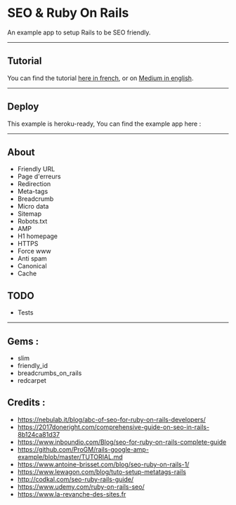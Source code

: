 # SEO & Ruby On Rails
An example app to setup Rails to be SEO friendly.

---

## Tutorial
You can find the tutorial [here in french](#), or on [Medium in english](#).

---

## Deploy
This example is heroku-ready, You can find the example app here :

---

## About
* Friendly URL
* Page d'erreurs
* Redirection
* Meta-tags
* Breadcrumb
* Micro data
* Sitemap
* Robots.txt
* AMP
* H1 homepage
* HTTPS
* Force www
* Anti spam
* Canonical
* Cache

## TODO
* Tests

---

## Gems :
* slim
* friendly_id
* breadcrumbs_on_rails
* redcarpet

## Credits :
* https://nebulab.it/blog/abc-of-seo-for-ruby-on-rails-developers/
* https://2017doneright.com/comprehensive-guide-on-seo-in-rails-8b124ca81d37
* https://www.inboundio.com/Blog/seo-for-ruby-on-rails-complete-guide
* https://github.com/ProGM/rails-google-amp-example/blob/master/TUTORIAL.md
* https://www.antoine-brisset.com/blog/seo-ruby-on-rails-1/
* https://www.lewagon.com/blog/tuto-setup-metatags-rails
* http://codkal.com/seo-ruby-rails-guide/
* https://www.udemy.com/ruby-on-rails-seo/
* https://www.la-revanche-des-sites.fr
